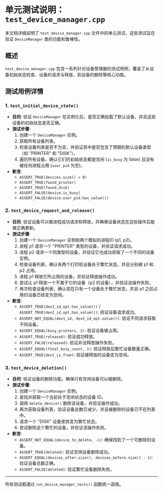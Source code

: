# 单元测试说明：`test_device_manager.cpp`

本文档详细说明了 `test_device_manager.cpp` 文件中的单元测试，这些测试旨在验证 `DeviceManager` 类的功能和鲁棒性。

## 概述

`test_device_manager.cpp` 包含一系列针对设备管理器的测试用例，覆盖了从设备初始状态检查、设备的请求与释放，到设备的删除等核心功能。

## 测试用例详情

### 1. `test_initial_device_state()`

- **目的**: 验证 `DeviceManager` 在实例化后，是否正确加载了默认设备，并且这些设备的初始状态是否正确。
- **测试步骤**:
    1. 创建一个 `DeviceManager` 实例。
    2. 获取所有设备列表。
    3. 检查设备列表是否不为空，并验证其中是否包含了预期的默认设备类型（如 "PRINTER" 和 "DISK"）。
    4. 遍历所有设备，确认它们的初始状态都是空闲 (`is_busy` 为 false) 且没有被任何进程占用 (`user_pid` 为空)。
- **断言**:
    - `ASSERT_TRUE(devices.size() > 0)`
    - `ASSERT_TRUE(found_printer)`
    - `ASSERT_TRUE(found_disk)`
    - `ASSERT_FALSE(device.is_busy)`
    - `ASSERT_FALSE(device.user_pid.has_value())`

### 2. `test_device_request_and_release()`

- **目的**: 验证设备可以被进程成功请求和释放，并确保设备状态在这些操作后能被正确更新。
- **测试步骤**:
    1. 创建一个 `DeviceManager` 实例和两个模拟的进程ID (p1, p2)。
    2. 进程 p1 请求一个 "PRINTER" 类型的设备，并验证请求成功。
    3. 进程 p2 请求一个同类型的设备，并验证它也成功获取了一个不同的设备实例。
    4. 检查设备列表，确认有两个打印机设备处于繁忙状态，并且分别被 p1 和 p2 占用。
    5. 进程 p1 释放它所占用的设备，并验证释放操作成功。
    6. 尝试让 p1 释放一个不属于它的设备（p2 的设备），并验证该操作失败。
    7. 再次检查设备列表，确认现在只有一个设备处于繁忙状态，并且 p1 之前占用的设备已经变为空闲。
- **断言**:
    - `ASSERT_TRUE(dev1_id_opt.has_value())` / `ASSERT_TRUE(dev2_id_opt.has_value())`: 验证设备请求成功。
    - `ASSERT_NOT_EQUAL(dev1_id, dev2_id_opt.value())`: 验证不同请求获取不同设备。
    - `ASSERT_EQUAL(busy_printers, 2)`: 验证设备被占用。
    - `ASSERT_TRUE(released)`: 验证成功释放。
    - `ASSERT_FALSE(released)`: 验证非法释放操作失败。
    - `ASSERT_EQUAL(final_busy_count, 1)`: 验证释放后繁忙设备数量正确。
    - `ASSERT_TRUE(dev1_is_free)`: 验证被释放的设备变为空闲。

### 3. `test_device_deletion()`

- **目的**: 验证设备的删除功能，确保只有空闲设备可以被删除。
- **测试步骤**:
    1. 创建一个 `DeviceManager` 实例。
    2. 查找并获取一个当前处于空闲状态的设备 ID。
    3. 调用 `delete_device()` 删除该设备，并验证操作成功。
    4. 再次获取设备列表，验证设备总数已减少，并且被删除的设备已不在列表中。
    5. 请求一个 "DISK" 设备使其变为繁忙状态。
    6. 尝试删除这个繁忙的设备，并验证该操作失败。
- **断言**:
    - `ASSERT_NOT_EQUAL(device_to_delete, -1)`: 确保找到了一个可删除的设备。
    - `ASSERT_TRUE(deleted)`: 验证空闲设备删除成功。
    - `ASSERT_EQUAL(devices_after.size(), devices_before.size() - 1)`: 验证设备总数正确。
    - `ASSERT_FALSE(deleted)`: 验证繁忙设备删除失败。

---

所有测试都通过 `run_device_manager_tests()` 函数统一调用。 
